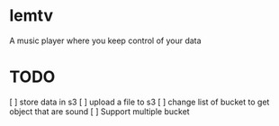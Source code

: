# lemtv
A music player where you keep control of your data


# TODO
[ ] store data in s3
[ ] upload a file to s3
[ ] change list of bucket to get object that are sound
[ ] Support multiple bucket
